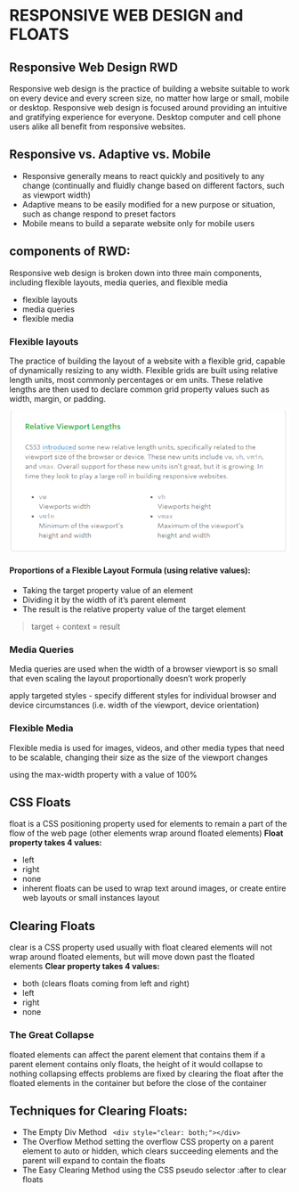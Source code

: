 #  RESPONSIVE WEB DESIGN and FLOATS

## Responsive Web Design RWD

Responsive web design is the practice of building a website suitable to work on every device and every screen size, no matter how large or small, mobile or desktop. Responsive web design is focused around providing an intuitive and gratifying experience for everyone. Desktop computer and cell phone users alike all benefit from responsive websites.


## Responsive vs. Adaptive vs. Mobile
* Responsive generally means to react quickly and positively to any change (continually and fluidly change based on different factors, such as viewport width)
* Adaptive means to be easily modified for a new purpose or situation, such as change respond to preset factors
* Mobile means to build a separate website only for mobile users
## components of RWD:
Responsive web design is broken down into three main components, including flexible layouts, media queries, and flexible media

* flexible layouts
* media queries
* flexible media

### Flexible layouts

 The practice of building the layout of a website with a flexible grid, capable of dynamically resizing to any width. Flexible grids are built using relative length units, most commonly percentages or em units. These relative lengths are then used to declare common grid property values such as width, margin, or padding.

![pic](rv.png)


#### Proportions of a Flexible Layout Formula (using relative values):
* Taking the target property value of an element
* Dividing it by the width of it’s parent element
* The result is the relative property value of the target element

> target ÷ context = result


### Media Queries
Media queries are used when the width of a browser viewport is so small that even scaling  the layout proportionally doesn’t work properly

apply targeted styles - specify different styles for individual browser and device circumstances (i.e. width of the viewport, device orientation)


### Flexible Media
Flexible media is used for images, videos, and other media types that need to be scalable, changing their size as the size of the viewport changes

using the max-width property with a value of 100%

## CSS Floats
float is a CSS positioning property used for elements to remain a part of the flow of the web page (other elements wrap around floated elements)
**Float property takes 4 values:**
* left
* right
* none
* inherent
floats can be used to wrap text around images, or create entire web layouts or small instances layout

## Clearing Floats

clear is a CSS property used usually with float
cleared elements will not wrap around floated elements, but will move down past the floated elements
**Clear property takes 4 values:**
* both (clears floats coming from left and right)
* left
* right
* none
### The Great Collapse
floated elements can affect the parent element that contains them
if a parent element contains only floats, the height of it would collapse to nothing
collapsing effects problems are fixed by clearing the float after the floated elements in the container but before the close of the container
## Techniques for Clearing Floats:
* The Empty Div Method
` <div style="clear: both;"></div>`
* The Overflow Method setting the overflow CSS property on a parent element to auto or hidden, which clears succeeding elements and the parent will expand to contain the floats
* The Easy Clearing Method using the CSS pseudo selector :after to clear floats

